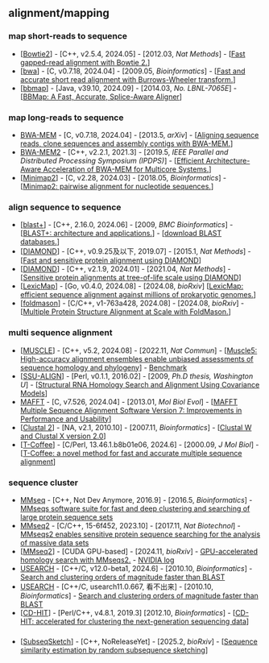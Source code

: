 ## alignment/mapping

### map short-reads to sequence
- [[Bowtie2](https://github.com/BenLangmead/bowtie2)] - [C++, v2.5.4, 2024.05] - [2012.03, _Nat Methods_] - [[Fast gapped-read alignment with Bowtie 2.](https://doi.org/10.1038/nmeth.1923)]
- [[bwa](https://github.com/lh3/bwa)] - [C, v0.7.18, 2024.04] - [2009.05, _Bioinformatics_] - [[Fast and accurate short read alignment with Burrows-Wheeler transform.](https://doi.org/10.1093/bioinformatics/btp324)]
- [[bbmap](https://sourceforge.net/projects/bbmap/)] - [Java, v39.10, 2024.09] - [2014.03, _No. LBNL-7065E_] - [[BBMap: A Fast, Accurate, Splice-Aware Aligner](https://escholarship.org/uc/item/1h3515gn)]

### map long-reads to sequence
- [BWA-MEM](https://github.com/lh3/bwa) - [C, v0.7.18, 2024.04] - [2013.5, _arXiv_] - [[Aligning sequence reads, clone sequences and assembly contigs with BWA-MEM.](https://doi.org/10.48550/arXiv.1303.3997)]
- [BWA-MEM2](https://github.com/bwa-mem2/bwa-mem2) - [C++, v2.2.1, 2021.3] - [2019.5, _IEEE Parallel and Distributed Processing Symposium (IPDPS)_] - [[Efficient Architecture-Aware Acceleration of BWA-MEM for Multicore Systems.](https://doi.org/10.1109/IPDPS.2019.00041)]
- [[Minimap2](https://github.com/lh3/minimap2)] - [C, v2.28, 2024.03] - [2018.05, _Bioinformatics_] - [[Minimap2: pairwise alignment for nucleotide sequences.](https://doi.org/10.1093/bioinformatics/bty191)]

### align sequence to sequence
- [[blast+](https://ftp.ncbi.nlm.nih.gov/blast/executables/blast+/LATEST/)] - [C++, 2.16.0, 2024.06] - [2009, _BMC Bioinformatics_] - [[BLAST+: architecture and applications.](https://doi.org/10.1186/1471-2105-10-421)] - [[download BLAST databases.](https://ftp.ncbi.nlm.nih.gov/blast/db/)]
- [[DIAMOND](https://github.com/bbuchfink/diamond)] - [C++, v0.9.25及以下, 2019.07] - [2015.1, _Nat Methods_] - [[Fast and sensitive protein alignment using DIAMOND](https://doi.org/10.1038/nmeth.3176)]
- [[DIAMOND](https://github.com/bbuchfink/diamond)] - [C++, v2.1.9, 2024.01] - [2021.04, _Nat Methods_] - [[Sensitive protein alignments at tree-of-life scale using DIAMOND](https://doi.org/10.1038/s41592-021-01101-x)]
- [[LexicMap](https://github.com/shenwei356/LexicMap)] - [Go, v0.4.0, 2024.08] - [2024.08, _bioRxiv_] [[LexicMap: efficient sequence alignment against millions of prokaryotic genomes.](https://doi.org/10.1101/2024.08.30.610459)]
- [[foldmason](https://github.com/steineggerlab/foldmason)] - [C/C++, v1-763a428, 2024.08] - [2024.08, _bioRxiv_] - [[Multiple Protein Structure Alignment at Scale with FoldMason.](https://doi.org/10.1101/2024.08.01.606130)]

### multi sequence alignment
- [[MUSCLE](https://github.com/rcedgar/muscle)] - [C++, v5.2, 2024.08] - [2022.11, _Nat Commun_] - [[Muscle5: High-accuracy alignment ensembles enable unbiased assessments of sequence homology and phylogeny](https://doi.org/10.1038/s41467-022-34630-w)] - [Benchmark](https://github.com/rcedgar/muscle_benchmark)
- [[SSU-ALIGN](http://eddylab.org/software/ssu-align/)] - [Perl, v0.1.1, 2016.02] - [2009, _Ph.D thesis, Washington U_] - [[Structural RNA Homology Search and Alignment Using Covariance Models](http://eddylab.org/publications/Nawrocki09b/Nawrocki09b-phdthesis.pdf)]
- [MAFFT](https://mafft.cbrc.jp/alignment/software/) - [C, v7.526, 2024.04] - [2013.01, _Mol Biol Evol_] - [[MAFFT Multiple Sequence Alignment Software Version 7: Improvements in Performance and Usability](https://doi.org/10.1093/molbev/mst010)]
- [[Clustal 2](http://www.clustal.org/clustal2/)] - [NA, v2.1, 2010.10] - [2007.11, _Bioinformatics_] - [[Clustal W and Clustal X version 2.0](https://doi.org/10.1093/bioinformatics/btm404)]
- [[T-Coffee](https://github.com/cbcrg/tcoffee)] - [C/Perl, 13.46.1.b8b01e06, 2024.6] - [2000.09, _J Mol Biol_] - [[T-Coffee: a novel method for fast and accurate multiple sequence alignment](https://doi.org/10.1006/jmbi.2000.4042)]

### sequence cluster
- [MMseq](https://github.com/soedinglab/MMseqs) - [C++, Not Dev Anymore, 2016.9] - [2016.5, _Bioinformatics_] - [MMseqs software suite for fast and deep clustering and searching of large protein sequence sets](https://doi.org/10.1093/bioinformatics/btw006)
- [MMseq2](https://github.com/soedinglab/MMseqs2) - [C/C++, 15-6f452, 2023.10] - [2017.11, _Nat Biotechnol_] - [MMseqs2 enables sensitive protein sequence searching for the analysis of massive data sets](https://doi.org/10.1038/nbt.3988)
- [[MMseq2](https://github.com/soedinglab/mmseqs2)] - [CUDA GPU-based] - [2024.11, _bioRxiv_] - [GPU-accelerated homology search with MMseqs2.](https://doi.org/10.1101/2024.11.13.623350) - [NVIDIA log](https://developer.nvidia.com/blog/boost-alphafold2-protein-structure-prediction-with-gpu-accelerated-mmseqs2)
- [USEARCH](https://github.com/rcedgar/usearch12) - [C++/C, v12.0-beta1, 2024.6] - [2010.10, _Bioinformatics_] - [Search and clustering orders of magnitude faster than BLAST](https://doi.org/10.1093/bioinformatics/btq461)
- [USEARCH](http://www.drive5.com/usearch/) - [C++/C, usearch11.0.667, 看不出来] - [2010.10, _Bioinformatics_] - [Search and clustering orders of magnitude faster than BLAST](https://doi.org/10.1093/bioinformatics/btq461)
- [[CD-HIT](https://github.com/weizhongli/cdhit)] - [Perl/C++, v4.8.1, 2019.3] [2012.10, _Bioinformatics_] - [[CD-HIT: accelerated for clustering the next-generation sequencing data](https://doi.org/10.1093/bioinformatics/bts565)]

### 
- [[SubseqSketch](https://github.com/Shao-Group/SubseqSketch)] - [C++, NoReleaseYet] - [2025.2, _bioRxiv_] - [[Sequence similarity estimation by random subsequence sketching](https://doi.org/10.1101/2025.02.05.636706)]